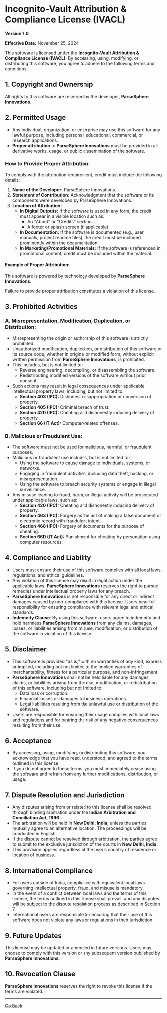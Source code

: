 # Incognito-Vault Attribution & Compliance License (IVACL)
**Version 1.0**

**Effective Date:** November 25, 2024

This software is licensed under the **Incognito-Vault Attribution & Compliance License (IVACL)**. By accessing, using, modifying, or distributing this software, you agree to adhere to the following terms and conditions:

## 1. Copyright and Ownership
All rights to this software are reserved by the developer, **ParseSphere Innovations**.

## 2. Permitted Usage
- Any individual, organization, or enterprise may use this software for any lawful purpose, including personal, educational, commercial, or research applications.
- **Proper attribution** to **ParseSphere Innovations** must be provided in all derivative works, usage, or public dissemination of the software.

### How to Provide Proper Attribution:
To comply with the attribution requirement, credit must include the following details:
1. **Name of the Developer:** ParseSphere Innovations.
2. **Statement of Contribution:** Acknowledgment that the software or its components were developed by ParseSphere Innovations.
3. **Location of Attribution:**
   - **In Digital Outputs:** If the software is used in any form, the credit must appear in a visible location such as:
     - An "About" or "Credits" section.
     - A footer or splash screen (if applicable).
   - **In Documentation:** If the software is documented (e.g., user manuals, project readme files), the credit must be included prominently within the documentation.
   - **In Marketing/Promotional Materials:** If the software is referenced in promotional content, credit must be included within the material.

#### Example of Proper Attribution:
This software is powered by technology developed by **ParseSphere Innovations**.

Failure to provide proper attribution constitutes a violation of this license.

## 3. Prohibited Activities

### A. Misrepresentation, Modification, Duplication, or Distribution:
- Misrepresenting the origin or authorship of this software is strictly prohibited.
- Unauthorized modification, duplication, or distribution of this software or its source code, whether in original or modified form, without explicit written permission from **ParseSphere Innovations**, is prohibited.
- This includes, but is not limited to:
  - Reverse engineering, decompiling, or disassembling the software.
  - Redistributing modified versions of the software without prior consent.
- Such actions may result in legal consequences under applicable intellectual property laws, including, but not limited to:
  - **Section 403 (IPC):** Dishonest misappropriation or conversion of property.
  - **Section 405 (IPC):** Criminal breach of trust.
  - **Section 420 (IPC):** Cheating and dishonestly inducing delivery of property.
  - **Section 66 (IT Act):** Computer-related offenses.

### B. Malicious or Fraudulent Use:
- The software must not be used for malicious, harmful, or fraudulent purposes.
- Malicious or fraudulent use includes, but is not limited to:
  - Using the software to cause damage to individuals, systems, or networks.
  - Engaging in fraudulent activities, including data theft, hacking, or misrepresentation.
  - Using the software to breach security systems or engage in illegal surveillance.
- Any misuse leading to fraud, harm, or illegal activity will be prosecuted under applicable laws, such as:
  - **Section 420 (IPC):** Cheating and dishonestly inducing delivery of property.
  - **Section 463 (IPC):** Forgery as the act of making a false document or electronic record with fraudulent intent.
  - **Section 468 (IPC):** Forgery of documents for the purpose of cheating.
  - **Section 66D (IT Act):** Punishment for cheating by personation using computer resources.

## 4. Compliance and Liability
- Users must ensure their use of this software complies with all local laws, regulations, and ethical guidelines.
- Any violation of this license may result in legal action under the applicable laws. **ParseSphere Innovations** reserves the right to pursue remedies under intellectual property laws for any breach.
- **ParseSphere Innovations** is not responsible for any direct or indirect damages caused by non-compliance with this license. Users bear full responsibility for ensuring compliance with relevant legal and ethical standards.
- **Indemnity Clause**: By using this software, users agree to indemnify and hold harmless **ParseSphere Innovations** from any claims, damages, losses, or liabilities arising from misuse, modification, or distribution of the software in violation of this license.

## 5. Disclaimer
- This software is provided "as is," with no warranties of any kind, express or implied, including but not limited to the implied warranties of merchantability, fitness for a particular purpose, and non-infringement.
- **ParseSphere Innovations** shall not be held liable for any damages, claims, or liabilities arising from the use, modification, or redistribution of this software, including but not limited to:
  - Data loss or corruption.
  - Financial losses or damages to business operations.
  - Legal liabilities resulting from the unlawful use or distribution of the software.
- Users are responsible for ensuring their usage complies with local laws and regulations and for bearing the risk of any negative consequences resulting from their use.

## 6. Acceptance
- By accessing, using, modifying, or distributing this software, you acknowledge that you have read, understood, and agreed to the terms outlined in this license.
- If you do not agree to these terms, you must immediately cease using the software and refrain from any further modifications, distribution, or usage.

## 7. Dispute Resolution and Jurisdiction
- Any disputes arising from or related to this license shall be resolved through binding arbitration under the **Indian Arbitration and Conciliation Act, 1996**.
- The arbitration will be held in **New Delhi, India**, unless the parties mutually agree to an alternative location. The proceedings will be conducted in English.
- If the dispute cannot be resolved through arbitration, the parties agree to submit to the exclusive jurisdiction of the courts in **New Delhi, India**.
- This provision applies regardless of the user’s country of residence or location of business.

## 8. International Compliance
- For users outside of India, compliance with equivalent local laws governing intellectual property, fraud, and misuse is mandatory.
- In the event of a conflict between local laws and the terms of this license, the terms outlined in this license shall prevail, and any disputes will be subject to the dispute resolution process as described in Section 7.
- International users are responsible for ensuring that their use of this software does not violate any laws or regulations in their jurisdiction.

## 9. Future Updates
This license may be updated or amended in future versions. Users may choose to comply with this version or any subsequent version published by **ParseSphere Innovations**.

## 10. Revocation Clause
**ParseSphere Innovations** reserves the right to revoke this license if the terms are violated.


---

[Go Back](Readme.md)
